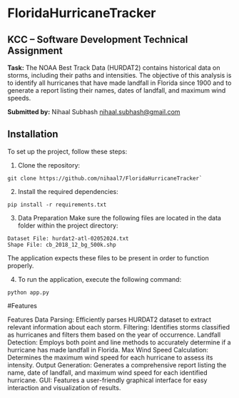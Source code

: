 # FloridaHurricaneTracker

## KCC – Software Development Technical Assignment

**Task:** The NOAA Best Track Data (HURDAT2) contains historical data on storms, including their paths and intensities. The objective of this analysis is to identify all hurricanes that have made landfall in Florida since 1900 and to generate a report listing their names, dates of landfall, and maximum wind speeds.

**Submitted by:** Nihaal Subhash
nihaal.subhash@gmail.com

## Installation

To set up the project, follow these steps:

1. Clone the repository:
```
git clone https://github.com/nihaal7/FloridaHurricaneTracker`
```

2. Install the required dependencies:
```
pip install -r requirements.txt
```

3. Data Preparation 
Make sure the following files are located in the data folder within the project directory:
```
Dataset File: hurdat2-atl-02052024.txt
Shape File: cb_2018_12_bg_500k.shp
```
The application expects these files to be present in order to function properly.

4. To run the application, execute the following command:
```
python app.py
```

#Features

Features
Data Parsing: Efficiently parses HURDAT2 dataset to extract relevant information about each storm.
Filtering: Identifies storms classified as hurricanes and filters them based on the year of occurrence.
Landfall Detection: Employs both point and line methods to accurately determine if a hurricane has made landfall in Florida.
Max Wind Speed Calculation: Determines the maximum wind speed for each hurricane to assess its intensity.
Output Generation: Generates a comprehensive report listing the name, date of landfall, and maximum wind speed for each identified hurricane.
GUI: Features a user-friendly graphical interface for easy interaction and visualization of results.